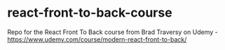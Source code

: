 # react-front-to-back-course
 Repo for the React Front To Back course from Brad Traversy on Udemy - https://www.udemy.com/course/modern-react-front-to-back/
